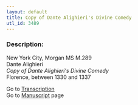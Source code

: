 ```yaml
---
layout: default
title: Copy of Dante Alighieri's Divine Comedy
utl_id: 3489
---
```


###  Description:

New York City, Morgan MS M.289<br>
Dante Alighieri<br>
_Copy of Dante Alighieri's Divine Comedy_<br>
Florence, between 1330 and 1337

Go to [Transcription](https://centerfordigitalhumanities.github.io/Newberry-Italian-paleography/transcriptions/302)<br>
Go to [Manuscript](https://centerfordigitalhumanities.github.io/Newberry-Italian-paleography/www/record.html?id=302) page <br>
